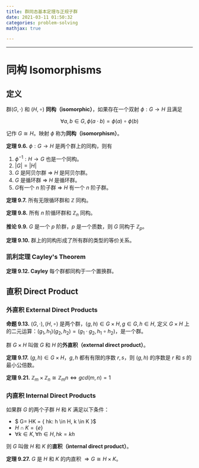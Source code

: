 ```yaml
---
title: 群同态基本定理与正规子群
date: 2021-03-11 01:50:32
categories: problem-solving
mathjax: true

---
```


---

# 同构 Isomorphisms

## 定义

群$(G, \cdot )$ 和 $(H, \circ)$ **同构（isomorphic）**，如果存在一个双射 $\phi: G \rightarrow H$ 且满足

$$\forall a, b \in G, \phi(a \cdot b) = \phi(a) \circ \phi(b)$$

记作 $G \cong H$。映射 $\phi$ 称为**同构（isomorphism）**。

<!--more -->

**定理 9.6.** $\phi: G \rightarrow H$ 是两个群上的同构，则有

1. $\phi^{-1}: H \rightarrow G$ 也是一个同构。
2. $|G| = |H|$
3. $G$ 是阿贝尔群 $\Rightarrow$ $H$ 是阿贝尔群。
4. $G$ 是循环群 $\Rightarrow$ $H$ 是循环群。
5.  $G$有一个 $n$ 阶子群 $\Rightarrow$ $H$ 有一个 $n$ 阶子群。

**定理 9.7.** 所有无限循环群和 $\mathbb{Z}$ 同构。

**定理 9.8.** 所有 $n$ 阶循环群和 $\mathbb{Z}_{n}$ 同构。

**推论 9.9.** $G$ 是一个 $p$ 阶群，$p$ 是一个质数，则 $G$ 同构于 $\mathbb{Z}_{p}$。

**定理 9.10.** 群上的同构形成了所有群的类型的等价关系。


### 凯利定理 Cayley's Theorem

**定理 9.12. Cayley** 每个群都同构于一个置换群。

## 直积 Direct Product

### 外直积 External Direct Products

**命题 9.13.** $(G, \cdot), (H, \circ)$ 是两个群，$(g, h) \in G \times H, g \in G, h \in H$, 定义 $G \times H$ 上的二元运算：$(g_1, h_1)(g_2, h_2) = (g_1 \cdot g_2, h_1 \circ h_2)$，是一个群。

群 $G \times H$ 叫做 $G$ 和 $H$ 的**外直积（external direct product）**。

**定理 9.17.** $(g, h) \in G \times H$，$g, h$ 都有有限的序数 $r, s$，则 $(g,h)$ 的序数是 $r$ 和 $s$ 的最小公倍数。

**定理 9.21.** $\mathbb{Z}_m \times \mathbb{Z}_n \cong \mathbb{Z}_mn \Leftrightarrow gcd(m,n) = 1$

### 内直积 Internal Direct Products

如果群 $G$ 的两个子群 $H$ 和 $K$ 满足以下条件：

- $ G= HK = \{ hk: h \in H, k \in K \}$
- $H \cap K = \{ e \}$
- $\forall k \in K, \forall h \in H, hk = kh$

则 $G$ 叫做 $H$ 和 $K$ 的**直积（internal direct product）**。

**定理 9.27.** $G$ 是 $H$ 和 $K$ 的内直积 $\Rightarrow G \cong H \times K$。